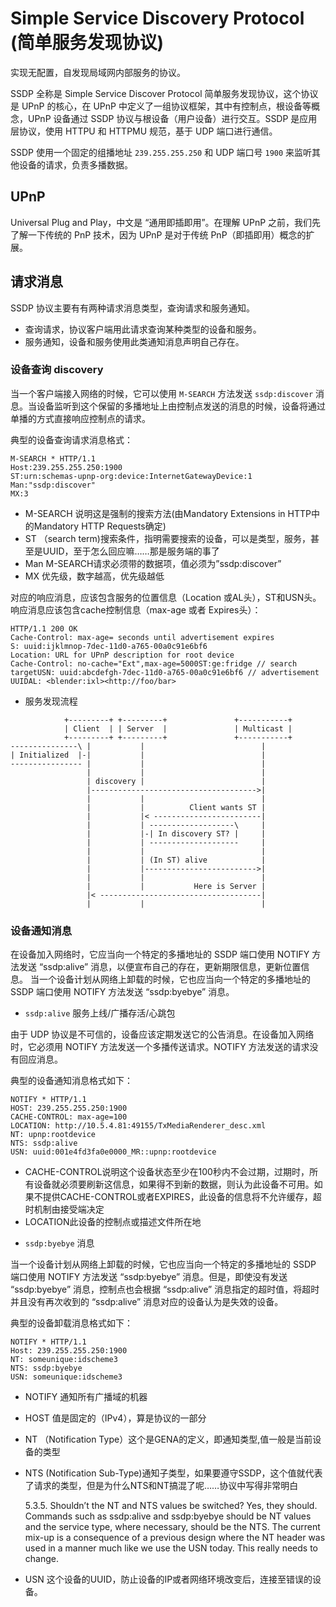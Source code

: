 # Simple Service Discovery Protocol (简单服务发现协议)

实现无配置，自发现局域网内部服务的协议。

SSDP 全称是 Simple Service Discover Protocol 简单服务发现协议，这个协议是 UPnP 的核心，在 UPnP 中定义了一组协议框架，其中有控制点，根设备等概念，UPnP 设备通过 SSDP 协议与根设备（用户设备）进行交互。SSDP 是应用层协议，使用 HTTPU 和 HTTPMU 规范，基于 UDP 端口进行通信。

SSDP 使用一个固定的组播地址 `239.255.255.250` 和 UDP 端口号 `1900` 来监听其他设备的请求，负责多播数据。

## UPnP

Universal Plug and Play，中文是 “通用即插即用”。在理解 UPnP 之前，我们先了解一下传统的 PnP 技术，因为 UPnP 是对于传统 PnP（即插即用）概念的扩展。

## 请求消息

SSDP 协议主要有有两种请求消息类型，查询请求和服务通知。

- 查询请求，协议客户端用此请求查询某种类型的设备和服务。
- 服务通知，设备和服务使用此类通知消息声明自己存在。

### 设备查询 discovery

当一个客户端接入网络的时候，它可以使用 `M-SEARCH` 方法发送 `ssdp:discover` 消息。当设备监听到这个保留的多播地址上由控制点发送的消息的时候，设备将通过单播的方式直接响应控制点的请求。

典型的设备查询请求消息格式：
```text
M-SEARCH * HTTP/1.1
Host:239.255.255.250:1900
ST:urn:schemas-upnp-org:device:InternetGatewayDevice:1
Man:"ssdp:discover"
MX:3
```

- M-SEARCH 说明这是强制的搜索方法(由Mandatory Extensions in HTTP中的Mandatory HTTP Requests确定)
- ST （search term)搜索条件，指明需要搜索的设备，可以是类型，服务，甚至是UUID，至于怎么回应嘛……那是服务端的事了
- Man M-SEARCH请求必须带的数据项，值必须为”ssdp:discover”
- MX 优先级，数字越高，优先级越低

对应的响应消息，应该包含服务的位置信息（Location 或AL头），ST和USN头。响应消息应该包含cache控制信息（max-age 或者 Expires头）：
```text
HTTP/1.1 200 OK
Cache-Control: max-age= seconds until advertisement expires
S: uuid:ijklmnop-7dec-11d0-a765-00a0c91e6bf6
Location: URL for UPnP description for root device
Cache-Control: no-cache="Ext",max-age=5000ST:ge:fridge // search targetUSN: uuid:abcdefgh-7dec-11d0-a765-00a0c91e6bf6 // advertisement UUIDAL: <blender:ixl><http://foo/bar>
```

* 服务发现流程

```text
            +---------+ +---------+               +-----------+
            | Client  | | Server  |               | Multicast |
            +---------+ +---------+               +-----------+
---------------\ |           |                          |
| Initialized  |-|           |                          |
---------------- |           |                          |
                 |           |                          |
                 | discovery |                          |
                 |------------------------------------->|
                 |           |                          |
                 |           |          Client wants ST |
                 |           |< ------------------------|
                 |           | -------------------\     |
                 |           |-| In discovery ST? |     |
                 |           | --------------------     |
                 |           |                          |
                 |           | (In ST) alive            |
                 |           |------------------------->|
                 |           |                          |
                 |           |           Here is Server |
                 |< ------------------------------------|
                 |           |                          |
```

### 设备通知消息

在设备加入网络时，它应当向一个特定的多播地址的 SSDP 端口使用 NOTIFY 方法发送 “ssdp:alive” 消息，以便宣布自己的存在，更新期限信息，更新位置信息。
当一个设备计划从网络上卸载的时候，它也应当向一个特定的多播地址的 SSDP 端口使用 NOTIFY 方法发送 “ssdp:byebye” 消息。

* `ssdp:alive` 服务上线/广播存活/心跳包

由于 UDP 协议是不可信的，设备应该定期发送它的公告消息。在设备加入网络时，它必须用 NOTIFY 方法发送一个多播传送请求。NOTIFY 方法发送的请求没有回应消息。

典型的设备通知消息格式如下：
```text
NOTIFY * HTTP/1.1
HOST: 239.255.255.250:1900
CACHE-CONTROL: max-age=100
LOCATION: http://10.5.4.81:49155/TxMediaRenderer_desc.xml
NT: upnp:rootdevice
NTS: ssdp:alive
USN: uuid:001e4fd3fa0e0000_MR::upnp:rootdevice
```

- CACHE-CONTROL说明这个设备状态至少在100秒内不会过期，过期时，所有设备就必须要刷新这信息，如果得不到新的数据，则认为此设备不可用。如果不提供CACHE-CONTROL或者EXPIRES，此设备的信息将不允许缓存，超时机制由接受端决定
- LOCATION此设备的控制点或描述文件所在地

* `ssdp:byebye` 消息

当一个设备计划从网络上卸载的时候，它也应当向一个特定的多播地址的 SSDP 端口使用 NOTIFY 方法发送 “ssdp:byebye” 消息。但是，即使没有发送 “ssdp:byebye” 消息，控制点也会根据 “ssdp:alive” 消息指定的超时值，将超时并且没有再次收到的 “ssdp:alive” 消息对应的设备认为是失效的设备。

典型的设备卸载消息格式如下：
```text
NOTIFY * HTTP/1.1
Host: 239.255.255.250:1900
NT: someunique:idscheme3
NTS: ssdp:byebye
USN: someunique:idscheme3
```


- NOTIFY 通知所有广播域的机器
- HOST 值是固定的（IPv4），算是协议的一部分
- NT （Notification Type）这个是GENA的定义，即通知类型,值一般是当前设备的类型
- NTS (Notification Sub-Type)通知子类型，如果要遵守SSDP，这个值就代表了请求的类型，但是为什么NTS和NT搞混了呢……协议中写得非常明白

    5.3.5. Shouldn’t the NT and NTS values be switched? Yes, they should. Commands such as ssdp:alive and ssdp:byebye should be NT values and the service type, where necessary, should be the NTS. The current mix-up is a consequence of a previous design where the NT header was used in a manner much like we use the USN today. This really needs to change.

- USN 这个设备的UUID，防止设备的IP或者网络环境改变后，连接至错误的设备。
